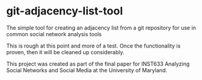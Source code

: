 git-adjacency-list-tool
=======================

The simple tool for creating an adjacency list from a git repository for use in common social network analysis tools

This is rough at this point and more of a test. Once the functionality is proven, then it will be cleaned up considerably.

This project was created as part of the final paper for INST633 Analyzing Social Networks and Social Media at the University of Maryland.
